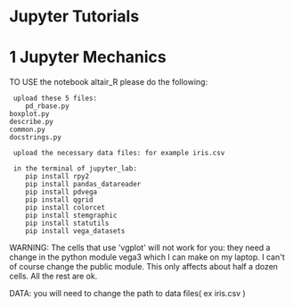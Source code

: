 # Jupyter Tutorials
# 1 Jupyter Mechanics

TO USE the notebook altair_R please do the following:

     upload these 5 files:
        pd_rbase.py
	boxplot.py
	describe.py
	common.py
	docstrings.py

     upload the necessary data files: for example iris.csv

     in the terminal of jupyter_lab:
        pip install rpy2
        pip install pandas_datareader
        pip install pdvega
        pip install qgrid
        pip install colorcet
        pip install stemgraphic
        pip install statutils
        pip install vega_datasets

WARNING: The cells that use 'vgplot' will not work for you: they need a change
	 in the python module vega3 which I can make on my laptop.
	 I can't of course change the public module.
	 This only affects about half a dozen cells. All the rest are ok.

DATA: you will need to change the path to data files( ex iris.csv )
